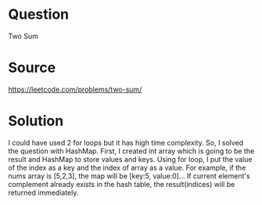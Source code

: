 # Question
Two Sum

# Source
https://leetcode.com/problems/two-sum/

# Solution
I could have used 2 for loops but it has high time complexity. So, I solved the question with HashMap. First, I created int array which is going to be the result and HashMap to store values and keys. Using for loop, I put the value of the index as a key and the index of array as a value. For example, if the nums array is [5,2,3], the map will be [key:5, value:0]... If current element's complement already exists in the hash table, the result(indices) will be returned immediately.